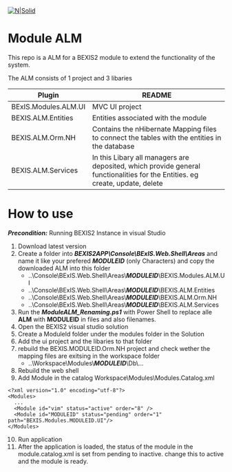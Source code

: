 [![N|Solid](https://github.com/BEXIS2/Documents/blob/master/Images/Logo/Logo_BEXIS_rgb_113x28.jpg?raw=true)](http://bexis2.uni-jena.de/) 
# Module ALM

This repo is a ALM for a BEXIS2 module to extend the functionality of the system.

The ALM consists of 1 project and 3 libaries

| Plugin | README |
| ------ | ------ |
| BExIS.Modules.ALM.UI | MVC UI project |
| BEXIS.ALM.Entities | Entities associated with the module |
| BEXIS.ALM.Orm.NH | Contains the nHibernate Mapping files to connect the tables with the entities in the database |
| BEXIS.ALM.Services | In this Libary all managers are deposited, which provide general functionalities for the Entities. eg create, update, delete |


# How to use 

***Precondition:***  Running BEXIS2 Instance in visual Studio

1. Download latest version
2. Create a folder into ***BEXIS2APP\Console\BExIS.Web.Shell\Areas*** and name it like your prefered ***MODULEID*** (only Characters) and copy the downloaded ALM into this folder
    - ..\Console\BExIS.Web.Shell\Areas\\***MODULEID***\BEXIS.Modules.ALM.UI
    - ..\Console\BExIS.Web.Shell\Areas\\***MODULEID***\BEXIS.ALM.Entities
    - ..\Console\BExIS.Web.Shell\Areas\\***MODULEID***\BEXIS.ALM.Orm.NH
    - ..\Console\BExIS.Web.Shell\Areas\\***MODULEID***\BEXIS.ALM.Services
3. Run the ***ModuleALM_Renaming.ps1*** with Power Shell to replace alle **ALM** with **MODULEID** in files and also filenames.
4. Open the BEXIS2 visual studio solution
5. Create a ModuleId folder under the modules folder in the Solution
6. Add the ui project and the libaries to that folder
7. rebuild the BEXIS.MODULEID.Orm.NH project and check wether the mapping files are exitsing in the workspace folder
    - ..\Workspace\Modules\\***MODULEID***\Db\\...
8.  Rebuild the web shell 
9.  Add Module in the catalog Workspace\Modules\Modules.Catalog.xml
```
<?xml version="1.0" encoding="utf-8"?>
<Modules>
  ...
  <Module id="vim" status="active" order="8" />
  <Module id="MODULEID" status="pending" order="1" path="BEXIS.Modules.MODULEID.UI"/>
</Modules>
```
10. Run application
11. After the application is loaded, the status of the module in the module.catalog.xml is set from pending to inactive. change this to active and the module is ready.


